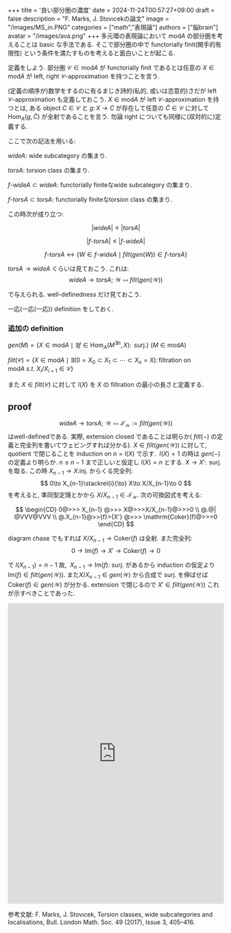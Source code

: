 +++
title = '良い部分圏の濃度'
date = 2024-11-24T00:57:27+09:00
draft = false
description = "F. Marks, J. Stovıcekの論文"
image = "/images/MS_in.PNG"
categories = ["math","表現論"]
authors = ["脳brain"]
avatar = "/images/ava.png"
+++
多元環の表現論において $\mathrm{mod}A$ の部分圏を考えることは basic な手法である.
そこで部分圏の中で functorially finit(関手的有限性) という条件を満たすものを考えると面白いことが起こる.

定義をしよう. 部分圏 $\mathcal{C}\in \mathrm{mod}A$ が functorially finit であるとは任意の $X\in \mathrm{mod}A$ が left, right $\mathcal{C}$-approximation を持つことを言う.

(定義の順序が)数学をするのに有るまじき詩的(私的, 或いは恣意的)さだが left $\mathcal{C}$-approximation も定義しておこう. $X\in \mathrm{mod}A$ が left $\mathcal{C}$-approximation を持つとは, ある object $C\in \mathcal{C}$ と $g\colon X\to C$ が存在して任意の $\tilde{C}\in\mathcal{C}$ に対して $\mathrm{Hom}_{A}(g,\tilde{C})$ が全射であることを言う. 勿論 right についても同様に(双対的に)定義する.

ここで次の記法を用いる:

$wideA\colon$ wide subcategory の集まり.

$torsA\colon$ torsion class の集まり.

$f$-$wideA\subset wideA\colon$ functorially finiteなwide subcategory の集まり.

$f$-$torsA\subset torsA\colon$ functorially finiteなtorsion class の集まり.

この時次が成り立つ:

$$|wideA| \le |torsA|$$

$$|f\text{-}torsA| \le |f\text{-}wideA|$$

$$f\text{-}torsA \leftrightarrow \lbrace W\in f\text{-}wideA \mid filt(gen(W))\in f\text{-}torsA\rbrace $$

$torsA\to wideA$ くらいは見ておこう. これは:
$$
wideA\to torsA;\ \mathcal{W}\mapsto filt(gen(\mathcal{W}))
$$

で与えられる. well-definedness だけ見ておこう.

一応(一応(一応)) definition をしておく.

### 追加の definition

$gen(M)=\lbrace X\in\mathrm{mod}A\mid \exists f\in \mathrm{Hom}_A(M^{\exists n},X)\colon\text{ surj.}\rbrace\ (M\in \mathrm{mod}A)$ 

$filt(\mathcal{C})=\lbrace X\in\mathrm{mod}A\mid \exists (0=X_0\subset X_1\subset\cdots\subset X_n=X)\colon\text{filtration on }\mathrm{mod}A\ s.t.\ X_i/X_{i+1}\in\mathcal{C} \rbrace$

また $X\in filt(\mathcal{C})$ に対して $l(X)$ を $X$ の filtration の最小の長さと定義する.

## proof
$$
wideA\to torsA;\ \mathcal{W}\mapsto \mathcal{T}_{\mathcal{W}}:= filt(gen(\mathcal{W}))
$$
はwell-definedである. 実際, extension closed であることは明らか( $filt(-)$ の定義と完全列を書いてウェビングすれば分かる). $X\in filt(gen(\mathcal{W}))$ に対して, quotient で閉じることを induction on $n = l(X)$ で示す. $\ l(X)=1$ の時は $gen(-)$ の定義より明らか. $n \le n-1$ まで正しいと仮定し $l(X)=n$ とする. $X\to X'\colon\text{ surj.}$ を取る. この時 $X_{n-1}\to X\colon$inj. からくる完全列:
$$
0\to X_{n-1}\stackrel{i}{\to} X\to X/X_{n-1}\to 0
$$
を考えると, 準同型定理とかから $X/X_{n-1}\in\mathcal{T}_{\mathcal{W}}$. 次の可換図式を考える:

$$
\begin{CD}
0@>>> X_{n-1}  @>>>  X@>>>X/X_{n-1}@>>>0 \\
@.@|                     @VVV@VVV \\
@.X_{n-1}@>>{f}>{X'}         @>>>  \mathrm{Coker}(f)@>>>0
\end{CD}
$$

diagram chase でもすれば $X/X_{n-1}\to\mathrm{Coker}(f)$ は全射. また完全列:
$$
0\to \mathrm{Im}(f)\to X'\to \mathrm{Coker}(f)\to 0
$$

で $l(X_{n-1})=n-1$ 故, $\ X_{n-1}\to \mathrm{Im}(f)\colon$ surj. があるから induction の仮定より $\mathrm{Im}(f)\in filt(gen(\mathcal{W}))$. また$X/X_{n-1} \in gen(\mathcal{W})$ から合成で surj. を伸ばせば $\mathrm{Coker}(f)\in gen(\mathcal{W})$ が分かる.  extension で閉じるので $X' \in filt(gen(\mathcal{W}))$ これが示すべきことであった.

<embed src="https://arxiv.org/pdf/1503.04639" type="application/pdf" width="100%" height="700px">


参考文献:
F. Marks, J. Stovıcek, Torsion classes, wide subcategories and localisations, Bull. London Math. Soc. 49
(2017), Issue 3, 405–416.